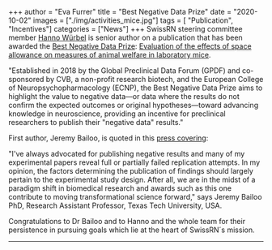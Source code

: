 +++
author = "Eva Furrer"
title = "Best Negative Data Prize"
date = "2020-10-02"
images  = ["./img/activities_mice.jpg"]
tags = [ "Publication", "Incentives"]
categories = ["News"]
+++
SwissRN steering committee member [Hanno W&uuml;rbel](https://www.dcr-vph.unibe.ch/ueber_uns/personen/prof_dr_wuerbel_hanno/index_ger.html) is senior author on a publication that has been awarded the [Best Negative Data Prize](https://www.ecnp.eu/research-innovation/awards/best-negative-data-prize): [Evaluation of the effects of space allowance on measures of animal welfare in laboratory mice](https://www.nature.com/articles/s41598-017-18493-6).

"Established in 2018 by the Global Preclinical Data Forum (GPDF) and co-sponsored by CVB, a non-profit research biotech, and the European College of Neuropsychopharmacology (ECNP), the Best Negative Data Prize aims to highlight the value to negative data—or data where the results do not confirm the expected outcomes or original hypotheses—toward advancing knowledge in neuroscience, providing an incentive for preclinical researchers to publish their "negative data" results."

First author, Jeremy Bailoo, is quoted in this [press covering](https://www.prnewswire.com/news-releases/global-preclinical-data-forum-and-european-college-of-neuropsychopharmacology-announce-the-winner-of-the-2020-best-negative-data-prize-301130114.html):

"I've always advocated for publishing negative results and many of my experimental papers reveal full or partially failed replication attempts. In my opinion, the factors determining the publication of findings should largely pertain to the experimental study design. After all, we are in the midst of a paradigm shift in biomedical research and awards such as this one contribute to moving transformational science forward," says Jeremy Bailoo PhD, Research Assistant Professor, Texas Tech University, USA. 

Congratulations to Dr Bailoo and to Hanno and the whole team for their persistence in pursuing goals which lie at the heart of SwissRN´s mission.

---
